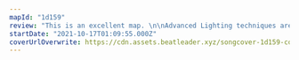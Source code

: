 ```yaml
---
mapId: "1d159"
review: "This is an excellent map. \n\nAdvanced Lighting techniques are being used throughout the map.\nNote colors change frequently but they are still readable. \n\n- ARA_ARA_ENJOYER -"
startDate: "2021-10-17T01:09:55.000Z"
coverUrlOverwrite: https://cdn.assets.beatleader.xyz/songcover-1d159-cover.jpg
---
```

